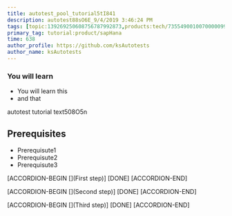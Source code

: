 ```yaml
---
title: autotest_pool_tutorial5tI841
description: autotest88sO6E_9/4/2019 3:46:24 PM
tags: [topic:139269250608756787992873,products:tech/73554900100700000996,tutorial:experience/advanced]
primary_tag: tutorial:product/sapHana
time: 638
author_profile: https://github.com/ksAutotests
author_name: ksAutotests
---
```

### You will learn
- You will learn this
- and that

autotest tutorial text508O5n

## Prerequisites
- Prerequisute1
- Prerequisute2
- Prerequisute3

[ACCORDION-BEGIN [](First step)]
[DONE]
[ACCORDION-END]

[ACCORDION-BEGIN [](Second step)]
[DONE]
[ACCORDION-END]

[ACCORDION-BEGIN [](Third step)]
[DONE]
[ACCORDION-END]

